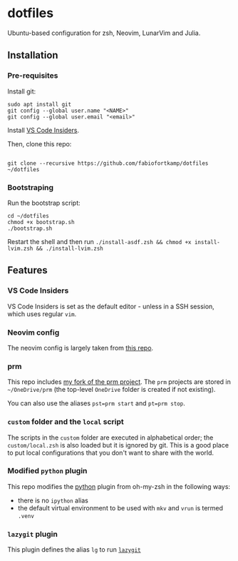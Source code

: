 # dotfiles

Ubuntu-based configuration for zsh, Neovim, LunarVim and Julia.

## Installation

### Pre-requisites

Install git:

```shell
sudo apt install git
git config --global user.name "<NAME>"
git config --global user.email "<email>"
```

Install [VS Code Insiders](https://code.visualstudio.com/insiders/).

Then, clone this repo:

```shell

git clone --recursive https://github.com/fabiofortkamp/dotfiles ~/dotfiles 
```

### Bootstraping

Run the bootstrap script:

```shell
cd ~/dotfiles
chmod +x bootstrap.sh
./bootstrap.sh
```

Restart the shell and then run `./install-asdf.zsh && chmod +x install-lvim.zsh && ./install-lvim.zsh`

## Features

### VS Code Insiders

VS Code Insiders is set as the default editor - unless in a SSH session, which uses regular `vim`.


### Neovim config

The neovim config is largely taken from [this repo](https://github.com/LunarVim/Neovim-from-scratch).

### prm

This repo includes 
[my fork of the prm project](https://github.com/fabiofortkamp/prm). The `prm` projects
are stored in `~/OneDrive/prm` (the top-level `OneDrive` folder is created if not 
existing).

You can also use the aliases `pst=prm start` and `pt=prm stop`.

### `custom` folder and the `local` script

The scripts in the `custom` folder are executed in alphabetical order; 
the `custom/local.zsh` is also loaded but it is ignored by git. This is a good
place to put local configurations that you don't want to share with the
world.

### Modified `python` plugin

This repo modifies the [python](https://github.com/ohmyzsh/ohmyzsh/tree/master/plugins/python)
plugin from oh-my-zsh in the following ways:

- there is no `ipython` alias
- the default virtual environment to be used with `mkv` and `vrun` is termed `.venv`

### `lazygit` plugin

This plugin defines the alias `lg` to run [`lazygit`](https://github.com/jesseduffield/lazygit)
